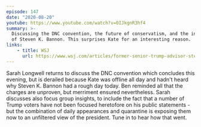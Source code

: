 ```yaml
---
episode: 147
date: "2020-08-20"
youtube: https://www.youtube.com/watch?v=0IJkgnR3hf4
summary: >-
  Discussing the DNC convention, the future of conservatism, and the indictment
  of Steven K. Bannon. This surprises Kate for an interesting reason.
links:
    - title: WSJ
      url: https://www.wsj.com/articles/former-senior-trump-advisor-steve-bannon-charged-with-alleged-fundraising-scheme-11597931727
---
```


Sarah Longwell returns to discuss the DNC convention which concludes this
evening, but is derailed because Kate was offline all day and hadn't heard why
Steven K. Bannon had a rough day today. Ben reminded all that the charges are
unproven, but merriment ensured nevertheless. Sarah discusses also focus group
insights, to include the fact that a number of Trump voters have not been
focused heretofore on his public statements - but the combination of daily
appearances and quarantine is exposing them now to an unfiltered view of the
president. Tune in to hear how that went.
